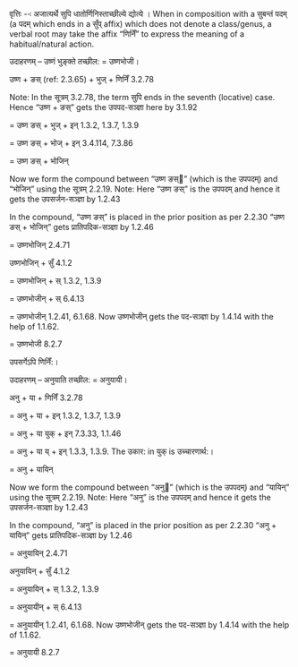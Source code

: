 




वृत्तिः --ः अजात्‍यर्थे सुपि धातोर्णिनिस्‍ताच्‍छील्‍ये द्योत्‍ये । When in composition with a सुबन्तं पदम् (a पदम् which ends in a सुँप् affix) which does not denote a class/genus, a verbal root may take the affix “णिनिँ” to express the meaning of a habitual/natural action.


उदाहरणम् – उष्णं भुङ्क्ते तच्छील: = उष्णभोजी।


उष्ण + ङस् (ref: 2.3.65) + भुज् + णिनिँ 3.2.78

Note: In the सूत्रम् 3.2.78, the term सुपि ends in the seventh (locative) case. Hence “उष्ण + ङस्” gets the उपपद-सञ्ज्ञा here by 3.1.92

= उष्ण ङस् + भुज् + इन् 1.3.2, 1.3.7, 1.3.9

= उष्ण ङस् + भोज् + इन् 3.4.114, 7.3.86

= उष्ण ङस् + भोजिन्


Now we form the compound between “उष्ण ङस्” (which is the उपपदम्) and “भोजिन्” using the सूत्रम् 2.2.19. Note: Here “उष्ण ङस्” is the उपपदम् and hence it gets the उपसर्जन-सञ्ज्ञा by 1.2.43

In the compound, “उष्ण ङस्” is placed in the prior position as per 2.2.30
“उष्ण ङस् + भोजिन्” gets प्रातिपदिक-सञ्ज्ञा by 1.2.46

= उष्णभोजिन् 2.4.71


उष्णभोजिन् + सुँ 4.1.2

= उष्णभोजिन् + स् 1.3.2, 1.3.9

= उष्णभोजीन् + स् 6.4.13

= उष्णभोजीन् 1.2.41, 6.1.68. Now उष्णभोजीन् gets the पद-सञ्ज्ञा by 1.4.14 with the help of 1.1.62.

= उष्णभोजी 8.2.7


उपसर्गेऽपि णिनिँ:।

उदाहरणम् – अनुयाति तच्छील: = अनुयायी।


अनु + या + णिनिँ 3.2.78

= अनु + या + इन् 1.3.2, 1.3.7, 1.3.9

= अनु + या युक् + इन् 7.3.33, 1.1.46

= अनु + या य् + इन् 1.3.3, 1.3.9. The उकार: in युक् is उच्चारणार्थ:।

= अनु + यायिन्


Now we form the compound between “अनु” (which is the उपपदम्) and “यायिन्” using the सूत्रम् 2.2.19. Note: Here “अनु” is the उपपदम् and hence it gets the उपसर्जन-सञ्ज्ञा by 1.2.43

In the compound, “अनु” is placed in the prior position as per 2.2.30
“अनु + यायिन्” gets प्रातिपदिक-सञ्ज्ञा by 1.2.46

= अनुयायिन् 2.4.71


अनुयायिन् + सुँ 4.1.2

= अनुयायिन् + स् 1.3.2, 1.3.9

= अनुयायीन् + स् 6.4.13

= अनुयायीन् 1.2.41, 6.1.68. Now उष्णभोजीन् gets the पद-सञ्ज्ञा by 1.4.14 with the help of 1.1.62.

= अनुयायी 8.2.7

